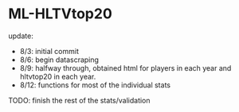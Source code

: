 # ML-HLTVtop20
update:
- 8/3: initial commit
- 8/6: begin datascraping
- 8/9: halfway through, obtained html for players in each year and hltvtop20 in each year.
- 8/12: functions for most of the individual stats

TODO: finish the rest of the stats/validation
